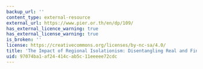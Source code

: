 ```yaml
---
backup_url: ''
content_type: external-resource
external_url: https://www.pier.or.th/en/dp/109/
has_external_licence_warning: true
has_external_license_warning: true
is_broken: ''
license: https://creativecommons.org/licenses/by-nc-sa/4.0/
title: 'The Impact of Regional Isolationism: Disentangling Real and Financial Factors.'
uid: 97074ba1-af24-414c-ab5c-11eeeee72cdc
---
```

